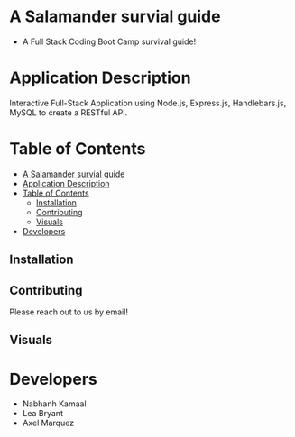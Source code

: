 # A Salamander survial guide
- A Full Stack Coding Boot Camp survival guide!

# Application Description 
Interactive Full-Stack Application using Node.js, Express.js, Handlebars.js, MySQL to create a RESTful API. 

# Table of Contents
- [A Salamander survial guide](#a-salamander-survial-guide)
- [Application Description](#application-description)
- [Table of Contents](#table-of-contents)
  - [Installation](#installation)
  - [Contributing](#contributing)
  - [Visuals](#visuals)
- [Developers](#developers)

## Installation

## Contributing
Please reach out to us by email!

## Visuals

# Developers 
- Nabhanh Kamaal
- Lea Bryant 
- Axel Marquez
